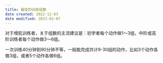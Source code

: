 ```yaml
---
title: 最佳的训练组数
date created: 2022-12-03
date modified: 2023-03-07
---
```


对于增肌训练者，关于组数的主流建议是：初学者每个动作做1～3组，中阶或高阶训练者每个动作做3～6组。

一次训练40分钟到90分钟不等，一般能完成共计9-30组的动作，比如3个动作各做3组，或者5个动作各做6组。
